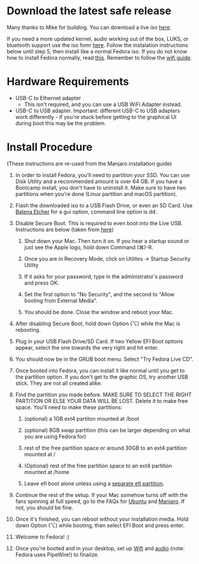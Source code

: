 # Download the latest safe release

Many thanks to Mike for building. You can download a live iso [here](https://github.com/mikeeq/mbp-fedora).

If you need a more updated kernel, audio working out of the box, LUKS, or bluetooth support use the iso fomr [here](https://github.com/sharpenedblade/t2linux-fedora-iso/releases). Follow the instalation instructions below until step 5, then install like a normal Fedora iso. If you do not know how to install Fedora normally, read [this](https://docs.fedoraproject.org/en-US/fedora/latest/install-guide/). Remember to follow the [wifi guide](https://wiki.t2linux.org/guides/wifi/).

# Hardware Requirements

-   USB-C to Ethernet adapter
    -   This isn't required, and you can use a USB WiFi Adapter instead.
-   USB-C to USB adapter. Important: different USB-C to USB adapters work differently - if you're stuck before getting to the graphical UI during boot this may be the problem.

# Install Procedure

(These instructions are re-used from the Manjaro installation guide)

1. In order to install Fedora, you'll need to partition your SSD. You can use Disk Utility and a recommended amount is over 64 GB. If you have a Bootcamp install, you don't have to uninstall it. Make sure to have two partitions when you're done (Linux partition and macOS partition).
2. Flash the downloaded iso to a USB Flash Drive, or even an SD Card. Use [Balena Etcher](https://www.balena.io/etcher/) for a gui option, command line option is dd.
3. Disable Secure Boot. This is required to even boot into the Live USB. Instructions are below (taken from [here](https://support.apple.com/en-au/HT208330))

    1. Shut down your Mac. Then turn it on. If you hear a startup sound or just see the Apple logo, hold down Command (⌘)-R.

    2. Once you are in Recovery Mode, click on Utilites -> Startup Security Utility

    3. If it asks for your password, type in the administrator's password and press OK.

    4. Set the first option to "No Security", and the second to "Allow booting from External Media".

    5. You should be done. Close the window and reboot your Mac.

4. After disabling Secure Boot, hold down Option (⌥) while the Mac is rebooting.
5. Plug in your USB Flash Drive/SD Card. If two Yellow EFI Boot options appear, select the one towards the very right and hit enter.
6. You should now be in the GRUB boot menu. Select "Try Fedora Live CD".
7. Once booted into Fedora, you can install it like normal until you get to the partition option. If you don't get to the graphic OS, try another USB stick. They are not all created alike.
8. Find the partition you made before. MAKE SURE TO SELECT THE RIGHT PARTITION OR ELSE YOUR DATA WILL BE LOST. Delete it to make free space. You'll need to make these partitions:

    1. (optional) a 1GB ext4 partiton mounted at /boot

    2. (optional) 8GB swap partition (this can be larger depending on what you are using Fedora for)

    3. rest of the free partition space or around 30GB to an ext4 partition mounted at /

    4. (Optional) rest of the free partition space to an ext4 partition mounted at /home

    5. Leave efi boot alone unless using a [separate efi partition](https://wiki.t2linux.org/guides/windows/#using-seperate-efi-partitions).

9. Continue the rest of the setup. If your Mac somehow turns off with the fans spinning at full speed, go to the FAQs for [Ubuntu](https://wiki.t2linux.org/distributions/ubuntu/faq/) and [Manjaro](https://wiki.t2linux.org/distributions/manjaro/faq/). If not, you should be fine.
10. Once it's finished, you can reboot without your installation media. Hold down Option (⌥) while booting, then select EFI Boot and press enter.
11. Welcome to Fedora! :)
12. Once you're booted and in your desktop, set up [Wifi](https://wiki.t2linux.org/guides/wifi/) and [audio](https://wiki.t2linux.org/guides/audio-config/) (note: Fedora uses PipeWire!) to finalize.
